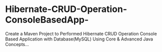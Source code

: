 # Hibernate-CRUD-Operation-ConsoleBasedApp-
Create a Maven Project to Performed Hibernate CRUD Operation Console Based Application with Database(MySQL) Using Core &amp; Advanced Java Concepts...
